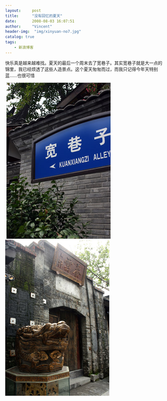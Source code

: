 ```yaml
---
layout:     post
title:      "没有回忆的夏天"
date:       2008-08-03 16:07:51
author:     "Vincent"
header-img:  "img/xinyuan-no7.jpg"
catalog: true
tags:
    - 新浪博客
---
```




快乐真是越来越难找。夏天的最后一个周末去了宽巷子。其实宽巷子就是大一点的锦里，我已经烦透了这些人造景点。这个夏天匆匆而过，而我只记得今年天特别蓝......也很可惜

<img><img>
![/img/sinablog/ed66b5c5d2d078b550858e0d778e7deb.jpeg](/img/sinablog/ed66b5c5d2d078b550858e0d778e7deb.jpeg)
![/img/sinablog/b002190fc2bc7900070dadf372ea1e50.jpeg](/img/sinablog/b002190fc2bc7900070dadf372ea1e50.jpeg)

 



